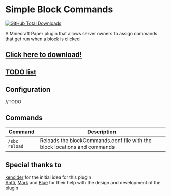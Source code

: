 # Simple Block Commands 
[![GitHub Total Downloads](https://img.shields.io/github/downloads/TechnicJelle/SimpleBlockCommands/total?label=Downloads&color=success "Click here to download the plugin")](https://github.com/TechnicJelle/SimpleBlockCommands/releases/latest)

A Minecraft Paper plugin that allows server owners to assign commands that get run when a block is clicked

## [Click here to download!](../../releases/latest)

## [TODO list](../../projects/1?fullscreen=true)

## Configuration
//TODO

## Commands

| Command       | Description                                                               |
|---------------|---------------------------------------------------------------------------|
| `/sbc reload` | Reloads the blockCommands.conf file with the block locations and commands |

## Special thanks to
[kencider](https://github.com/kencinder) for the initial idea for this plugin\
[Antti](https://github.com/Chicken), [Mark](https://github.com/Mark-225) and [Blue](https://github.com/TBlueF) for their help with the design and development of the plugin
